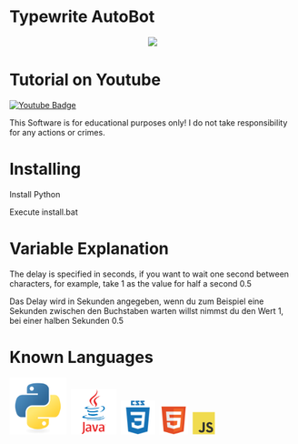 # Typewrite AutoBot


<div id="header" align="center">
  <img src="https://www.gifcen.com/wp-content/uploads/2022/03/among-us-gif-4.gif")
" width="300"/>
</div>

# Tutorial on Youtube

<div id="badges">
  <a href="https://www.youtube.com/channel/UCUpf3qz-TVefKfYG3WNArEw">
    <img src="https://img.shields.io/badge/YouTube-red?style=for-the-badge&logo=youtube&logoColor=white" alt="Youtube Badge"/>
  </a>
</div>


This Software is for educational purposes only! I do not take responsibility for any actions or crimes.

# Installing

Install Python

Execute install.bat


# Variable Explanation

The delay is specified in seconds, if you want to wait one second between characters, for example, take 1 as the value for half a second 0.5

Das Delay wird in Sekunden angegeben, wenn du zum Beispiel eine Sekunden zwischen den Buchstaben warten willst nimmst du den Wert 1, bei einer halben Sekunden 0.5

# Known Languages

<div>
  <img src="https://github.com/devicons/devicon/blob/master/icons/python/python-original.svg" title="Python" alt="Python" width="100" height="100"/>&nbsp;
  <img src="https://github.com/devicons/devicon/blob/master/icons/java/java-original-wordmark.svg" title="Java" alt="Java" width="80" height="80"/>&nbsp;
  <img src="https://github.com/devicons/devicon/blob/master/icons/css3/css3-plain-wordmark.svg"  title="CSS3" alt="CSS" width="60" height="60"/>&nbsp;
  <img src="https://github.com/devicons/devicon/blob/master/icons/html5/html5-original.svg" title="HTML5" alt="HTML" width="50" height="50"/>&nbsp;
  <img src="https://github.com/devicons/devicon/blob/master/icons/javascript/javascript-original.svg" title="JavaScript" alt="JavaScript" width="40" height="40"/>&nbsp;
</div>




